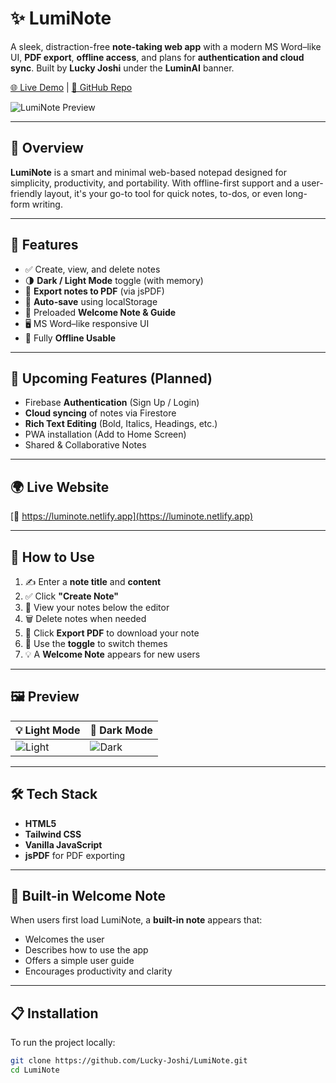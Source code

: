 # ✨ LumiNote

A sleek, distraction-free **note-taking web app** with a modern MS Word–like UI, **PDF export**, **offline access**, and plans for **authentication and cloud sync**. Built by **Lucky Joshi** under the **LuminAI** banner.

[🌐 Live Demo](https://luminote.netlify.app) | [📂 GitHub Repo](https://github.com/Lucky-Joshi/LumiNote)

![LumiNote Preview](assets/preview-light.png)

---

## 📖 Overview

**LumiNote** is a smart and minimal web-based notepad designed for simplicity, productivity, and portability. With offline-first support and a user-friendly layout, it's your go-to tool for quick notes, to-dos, or even long-form writing.

---

## 🚀 Features

- ✅ Create, view, and delete notes
- 🌗 **Dark / Light Mode** toggle (with memory)
- 📄 **Export notes to PDF** (via jsPDF)
- 💾 **Auto-save** using localStorage
- 🧠 Preloaded **Welcome Note & Guide**
- 🖥️ MS Word–like responsive UI
- 📶 Fully **Offline Usable**

---

## 🔐 Upcoming Features (Planned)

- Firebase **Authentication** (Sign Up / Login)
- **Cloud syncing** of notes via Firestore
- **Rich Text Editing** (Bold, Italics, Headings, etc.)
- PWA installation (Add to Home Screen)
- Shared & Collaborative Notes

---

## 🌍 Live Website

[🔗 https://luminote.netlify.app](https://luminote.netlify.app)

---

## 🧪 How to Use

1. ✍️ Enter a **note title** and **content**
2. ✅ Click **"Create Note"**
3. 📁 View your notes below the editor
4. 🗑 Delete notes when needed
5. 📄 Click **Export PDF** to download your note
6. 🌙 Use the **toggle** to switch themes
7. 💡 A **Welcome Note** appears for new users

---

## 🖼️ Preview

| 💡 Light Mode | 🌙 Dark Mode |
|--------------|--------------|
| ![Light](assets/preview-light.png) | ![Dark](assets/preview-dark.png) |

---

## 🛠️ Tech Stack

- **HTML5**
- **Tailwind CSS**
- **Vanilla JavaScript**
- **jsPDF** for PDF exporting

---

## 🧠 Built-in Welcome Note

When users first load LumiNote, a **built-in note** appears that:

- Welcomes the user
- Describes how to use the app
- Offers a simple user guide
- Encourages productivity and clarity

---

## 📋 Installation

To run the project locally:

```bash
git clone https://github.com/Lucky-Joshi/LumiNote.git
cd LumiNote

